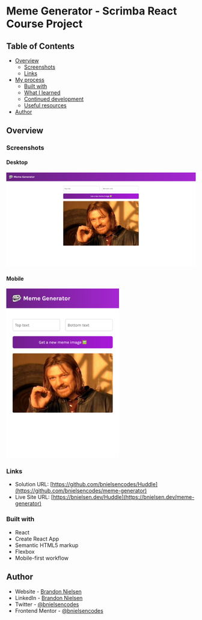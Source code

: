 # Meme Generator - Scrimba React Course Project

## Table of Contents

- [Overview](#overview)
  - [Screenshots](#screenshots)
  - [Links](#links)
- [My process](#my-process)
  - [Built with](#built-with)
  - [What I learned](#what-i-learned)
  - [Continued development](#continued-development)
  - [Useful resources](#useful-resources)
- [Author](#author)

## Overview

### Screenshots

#### Desktop

![screenshot of Huddle desktop website](src/images/screenshots/desktop.png)

#### Mobile

<img src="src/images/screenshots/mobile.png" alt="screenshot of Meme Generator mobile website" width="300">

### Links

- Solution URL: [https://github.com/bnielsencodes/Huddle](https://github.com/bnielsencodes/meme-generator)
- Live Site URL: [https://bnielsen.dev/Huddle](https://bnielsen.dev/meme-generator)

### Built with

- React
- Create React App
- Semantic HTML5 markup
- Flexbox
- Mobile-first workflow

## Author

- Website - [Brandon Nielsen](https://www.bnielsen.dev)
- LinkedIn - [Brandon Nielsen](https://www.linkedin.com/in/bnielsencodes)
- Twitter - [@bnielsencodes](https://twitter.com/bnielsencodes)
- Frontend Mentor - [@bnielsencodes](https://www.frontendmentor.io/profile/bnielsencodes)
